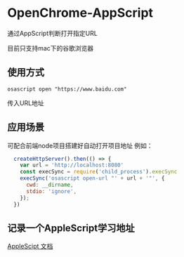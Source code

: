 # OpenChrome-AppScript
通过AppScript判断打开指定URL

目前只支持mac下的谷歌浏览器

## 使用方式
```
osascript open "https://www.baidu.com"
```
传入URL地址

## 应用场景
可配合前端node项目搭建好自动打开项目地址
例如：
```javascript
  createHttpServer().then(() => {
    var url = 'http://localhost:8080'
    const execSync = require('child_process').execSync
    execSync('osascript open-url "' + url + '"', {
      cwd: __dirname,
      stdio: 'ignore',
    });
  })
```

## 记录一个AppleScript学习地址
[AppleScipt 文档](http://vdisk.weibo.com/s/CPqex2XUrgEq)
